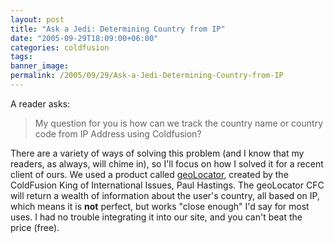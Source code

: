 ```yaml
---
layout: post
title: "Ask a Jedi: Determining Country from IP"
date: "2005-09-29T18:09:00+06:00"
categories: coldfusion 
tags: 
banner_image: 
permalink: /2005/09/29/Ask-a-Jedi-Determining-Country-from-IP
---
```


A reader asks:

<blockquote>
My question for you is how can we track the country name or country code from IP Address using Coldfusion?
</blockquote>

There are a variety of ways of solving this problem (and I know that my readers, as always, will chime in), so I'll focus on how I solved it for a recent client of ours. We used a product called <a href="http://www.sustainablegis.com/projects/geoLocator/">geoLocator</a>, created by the ColdFusion King of International Issues, Paul Hastings. The geoLocator CFC will return a wealth of information about the user's country, all based on IP, which means it is <b>not</b> perfect, but works "close enough" I'd say for most uses. I had no trouble integrating it into our site, and you can't beat the price (free).